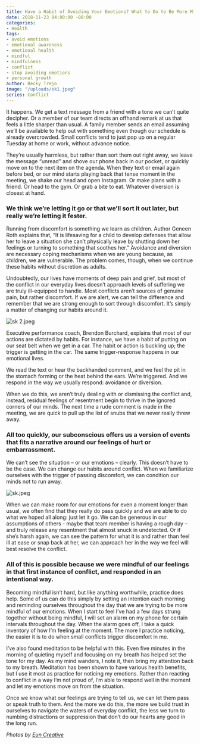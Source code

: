 ```yaml
---
title: Have a Habit of Avoiding Your Emotions? What to Do to Be More Mindful
date: 2018-11-23 04:00:00 -08:00
categories:
- Health
tags:
- avoid emotions
- emotional awareness
- emotional health
- mindful
- mindfulness
- conflict
- stop avoiding emotions
- personal growth
author: Becky Trejo
image: "/uploads/sk1.jpeg"
series: Conflict
---
```


It happens. We get a text message from a friend with a tone we can’t quite decipher. Or a member of our team directs an offhand remark at us that feels a little sharper than usual. A family member sends an email assuming we’ll be available to help out with something even though our schedule is already overcrowded. Small conflicts tend to just pop up on a regular Tuesday at home or work, without advance notice.

They’re usually harmless, but rather than sort them out right away, we leave the message “unread” and shove our phone back in our pocket, or quickly move on to the next item on the agenda. When they text or email again before bed, or our mind starts playing back that tense moment in the meeting, we shake our head and open Instagram. Or make plans with a friend. Or head to the gym. Or grab a bite to eat. Whatever diversion is closest at hand. 

### We think we’re letting it go or that we’ll sort it out later, but really we’re letting it fester.

Running from discomfort is something we learn as children. Author Geneen Roth explains that, “It is lifesaving for a child to develop defenses that allow her to leave a situation she can’t physically leave by shutting down her feelings or turning to something that soothes her.” Avoidance and diversion are necessary coping mechanisms when we are young because, as children, we are vulnerable. The problem comes, though, when we continue these habits without discretion as adults.

Undoubtedly, our lives have moments of deep pain and grief, but most of the conflict in our everyday lives doesn’t approach levels of suffering we are truly ill-equipped to handle. Most conflicts aren’t sources of genuine pain, but rather discomfort. If we are alert, we can tell the difference and remember that we are strong enough to sort through discomfort. It’s simply a matter of changing our habits around it.

![sk 2.jpeg](/uploads/sk%202.jpeg)

Executive performance coach, Brendon Burchard, explains that most of our actions are dictated by habits. For instance, we have a habit of putting on our seat belt when we get in a car. The habit or action is buckling up; the trigger is getting in the car. The same trigger-response happens in our emotional lives.

We read the text or hear the backhanded comment, and we feel the pit in the stomach forming or the heat behind the ears. We’re triggered. And we respond in the way we usually respond: avoidance or diversion.

When we do this, we aren’t truly dealing with or dismissing the conflict and, instead, residual feelings of resentment begin to thrive in the ignored corners of our minds. The next time a rude comment is made in the meeting, we are quick to pull up the list of snubs that we never really threw away. 

### All too quickly, our subconscious offers us a version of events that fits a narrative around our feelings of hurt or embarrassment. 

We can’t see the situation – or our emotions – clearly. This doesn’t have to be the case. We can change our habits around conflict. When we familiarize ourselves with the trigger of passing discomfort, we can condition our minds not to run away.

![sk.jpeg](/uploads/sk.jpeg)

When we can make room for our emotions for even a moment longer than usual, we often find that they really do pass quickly and we are able to do what we hoped all along: just let it go. We can be generous in our assumptions of others - maybe that team member is having a rough day – and truly release any resentment that almost snuck in undetected. Or if she’s harsh again, we can see the pattern for what it is and rather than feel ill at ease or snap back at her, we can approach her in the way we feel will best resolve the conflict.

### All of this is possible because we were mindful of our feelings in that first instance of conflict, and responded in an intentional way.

Becoming mindful isn’t hard, but like anything worthwhile, practice does help. Some of us can do this simply by setting an intention each morning and reminding ourselves throughout the day that we are trying to be more mindful of our emotions. When I start to feel I’ve had a few days strung together without being mindful, I will set an alarm on my phone for certain intervals throughout the day. When the alarm goes off, I take a quick inventory of how I’m feeling at the moment. The more I practice noticing, the easier it is to do when small conflicts trigger discomfort in me.

I’ve also found meditation to be helpful with this. Even five minutes in the morning of quieting myself and focusing on my breath has helped set the tone for my day. As my mind wanders, I note it, then bring my attention back to my breath. Meditation has been shown to have various health benefits, but I use it most as practice for noticing my emotions. Rather than reacting to conflict in a way I’m not proud of, I’m able to respond well in the moment and let my emotions move on from the situation.

Once we know what our feelings are trying to tell us, we can let them pass or speak truth to them. And the more we do this, the more we build trust in ourselves to navigate the waters of everyday conflict, the less we turn to numbing distractions or suppression that don’t do our hearts any good in the long run.

_Photos by [Eun Creative](http://www.euncreative.com/)_